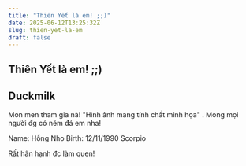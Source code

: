 ```yaml
---
title: "Thiên Yết là em! ;;)"
date: 2025-06-12T13:25:32Z
slug: thien-yet-la-em
draft: false
---
```


## Thiên Yết là em! ;;)

## Duckmilk

Mon men tham gia nà!  "Hình ảnh mang tính chất minh họa"  . Mong mọi người đg có ném đá em nha! 
 
Name: Hồng Nho
Birth: 12/11/1990
Scorpio 
 
Rất hân hạnh đc làm quen!